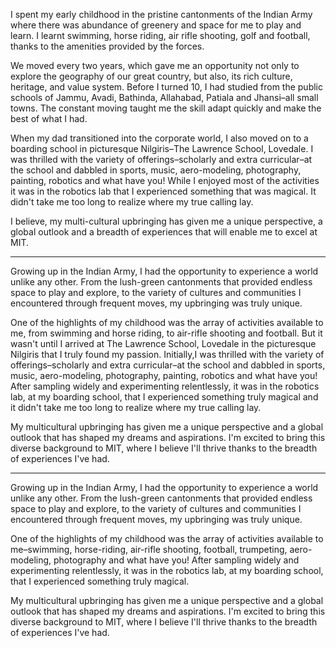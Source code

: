 I spent my early childhood in the pristine cantonments of the Indian Army where there was abundance of greenery and space for me to play and learn. I learnt swimming, horse riding, air rifle shooting, golf and football, thanks to the amenities provided by the forces.

We moved every two years, which gave me an opportunity not only to explore the geography of our great country, but also, its rich culture, heritage, and value system. Before I turned 10, I had studied from the public schools of Jammu, Avadi, Bathinda, Allahabad, Patiala and Jhansi–all small towns. The constant moving taught me the skill adapt quickly and make the best of what I had.

When my dad transitioned into the corporate world, I also moved on to a boarding school in picturesque Nilgiris–The Lawrence School, Lovedale. I was thrilled with the variety of offerings–scholarly and extra curricular–at the school and dabbled in sports, music, aero-modeling, photography, painting, robotics and what have you! While I enjoyed most of the activities it was in the robotics lab that I experienced something that was magical. It didn't take me too long to realize where my true calling lay.

I believe, my multi-cultural upbringing has given me a unique perspective, a global outlook and a breadth of experiences that will enable me to excel at MIT.

---
Growing up in the Indian Army, I had the opportunity to experience a world unlike any other. From the lush-green cantonments that provided endless space to play and explore, to the variety of cultures and communities I encountered through frequent moves, my upbringing was truly unique.

One of the highlights of my childhood was the array of activities available to me, from swimming and horse riding, to air-rifle shooting and football. But it wasn't until I arrived at The Lawrence School, Lovedale in the picturesque Nilgiris that I truly found my passion. Initially,I was thrilled with the variety of offerings–scholarly and extra curricular–at the school and dabbled in sports, music, aero-modeling, photography, painting, robotics and what have you! After sampling widely and experimenting relentlessly, it was in the robotics lab, at my boarding school, that I experienced something truly magical and it didn't take me too long to realize where my true calling lay.

My multicultural upbringing has given me a unique perspective and a global outlook that has shaped my dreams and aspirations. I'm excited to bring this diverse background to MIT, where I believe I'll thrive thanks to the breadth of experiences I've had.

---
Growing up in the Indian Army, I had the opportunity to experience a world unlike any other. From the lush-green cantonments that provided endless space to play and explore, to the variety of cultures and communities I encountered through frequent moves, my upbringing was truly unique.

One of the highlights of my childhood was the array of activities available to me–swimming, horse-riding, air-rifle shooting, football, trumpeting, aero-modeling, photography and what have you! After sampling widely and experimenting relentlessly, it was in the robotics lab, at my boarding school, that I experienced something truly magical.

My multicultural upbringing has given me a unique perspective and a global outlook that has shaped my dreams and aspirations. I'm excited to bring this diverse background to MIT, where I believe I'll thrive thanks to the breadth of experiences I've had.